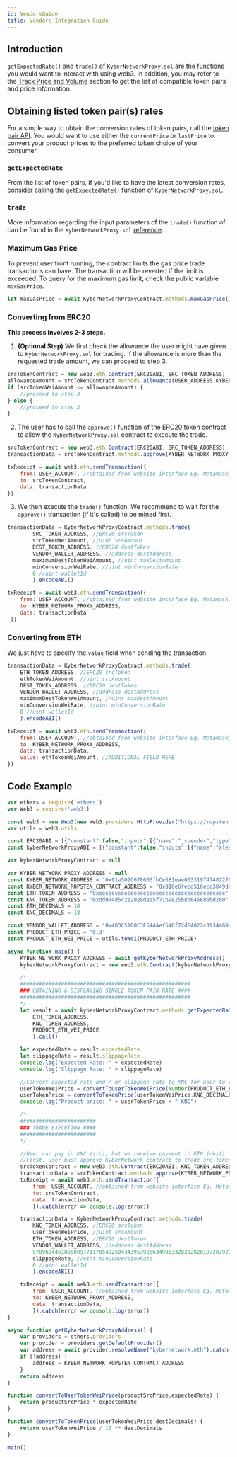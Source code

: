 ```yaml
---
id: VendorsGuide
title: Vendors Integration Guide
---
```

## Introduction
`getExpectedRate()` and `trade()` of [`KyberNetworkProxy.sol`](api-kybernetworkproxy.md) are the functions you would want to interact with using web3. In addition, you may refer to the [Track Price and Volume](guide-trackerapi.md) section to get the list of compatible token pairs and price information.

## Obtaining listed token pair(s) rates
For a simple way to obtain the conversion rates of token pairs, call the [token pair API](guide-trackerapi.md#price-and-volume-information). You would want to use either the `currentPrice` or `lastPrice` to convert your product prices to the preferred token choice of your consumer.

### `getExpectedRate`
From the list of token pairs, if you'd like to have the latest conversion rates, consider calling the `getExpectedRate()` function of [`KyberNetworkProxy.sol`](api-kybernetworkproxy.md#getexpectedrate).
<!--Call this function to obtain the freshest conversion rate of a single token pair.
| Parameter           | Type    | Description                                   |
| ------------------- |:-------:|:------------------------------------:|
| `src`     | ERC20 | source ERC20 token contract address |
| `dest`    | ERC20 | destination ERC20 token contract address |
| `srcQty`  | uint | wei amount of source ERC20 token |
**Returns:**\
The expected exchange rate and slippage rate. Note that these returned values are in **18 decimals** regardless of the destination token's decimals
```js
let result = await kyberNetworkProxyContract.methods.getExpectedRate(
	ETH_TOKEN_ADDRESS, //ERC20 src
	KNC_TOKEN_ADDRESS,  //ERC20 dest
	PRODUCT_ETH_WEI_PRICE //uint srcQty
	).call()
```-->

### `trade`
More information regarding the input parameters of the `trade()` function of can be found in the `KyberNetworkProxy.sol` [reference](api-kybernetworkproxy.md#trade).
<!--| Parameter           | Type    | Description                                   |
| ------------------- |:-------:|:--------------------------------------------------------------------:|
| `src`               | ERC20   | source ERC20 token contract address                                  |
| `srcAmount`         | uint    | wei amount of source ERC20 token                                     |
| `dest`              | ERC20   | destination ER#### Example
```js
let result = await kyberNetworkProxyContract.methods.getExpectedRate(
	ETH_TOKEN_ADDRESS, //ERC20 src
	KNC_TOKEN_ADDRESS,  //ERC20 dest
	PRODUCT_ETH_WEI_PRICE //uint srcQty
	).call()
```C20 token contract address                             |
| `destAddress`       | address | recipient address for destination ERC20 token                        |
| `maxDestAmount`     | uint    | limit on the amount of destination tokens                            |
| `minConversionRate` | uint    | minimum conversion rate;  trade is canceled if actual rate is lower |
| `walletId`          | address | wallet address to send part of the fees to                           |
**Returns:**\
Amount of actual destination tokens
#### `srcAmount` | `maxDestAmount`
These amounts should be in the source and destination token decimals respectively. For example, if the user wants to swap from / to 10 POWR, which has 6 decimals, it would be `10 * (10 ** 6) = 10000000`
**Note:**<br>`maxDestAmount` should **not** be `0`. Set it to an arbitarily large amount if you want all source tokens to be converted.
#### `minConversionRate`
This rate is independent of the source and destination token decimals. To calculate this rate, take `yourRate * 10**18`. For example, even though ZIL has 12 token decimals, if we want the minimum conversion rate to be `1 ZIL = 0.00017 ETH`, then `minConversionRate = 0.00017 * (10 ** 18)`.
#### `walletId`
If you are part of our [fee sharing program](guide-feesharing.md),  this will be your registered wallet address. Set it as `0` if you are not a participant.-->

### Maximum Gas Price
To prevent user front running, the contract limits the gas price trade transactions can have. The transaction will be reverted if the limit is exceeded. To query for the maximum gas limit, check the public variable `maxGasPrice`.

```js
let maxGasPrice = await KyberNetworkProxyContract.methods.maxGasPrice().call()
```

### Converting from ERC20
**This process involves 2-3 steps.**
1. **(Optional Step)** We first check the allowance the user might have given to `KyberNetworkProxy.sol` for trading. If the allowance is more than the requested trade amount, we can proceed to step 3.
```js
srcTokenContract = new web3.eth.Contract(ERC20ABI, SRC_TOKEN_ADDRESS)
allowanceAmount = srcTokenContract.methods.allowance(USER_ADDRESS,KYBER_NETWORK_PROXY_ADDRESS).call()
if (srcTokenWeiAmount <= allowanceAmount) {
	//proceed to step 3
} else {
	//proceed to step 2
}
```

2. The user has to call the `approve()` function of the ERC20 token contract to allow the `KyberNetworkProxy.sol` contract to execute the trade.
```js
srcTokenContract = new web3.eth.Contract(ERC20ABI, SRC_TOKEN_ADDRESS)
transactionData = srcTokenContract.methods.approve(KYBER_NETWORK_PROXY_ADDRESS,srcTokenWeiPrice).encodeABI()

txReceipt = await web3.eth.sendTransaction({
	from: USER_ACCOUNT, //obtained from website interface Eg. Metamask, Ledger etc.
	to: srcTokenContract,
	data: transactionData
})
```

3. We then execute the `trade()` function. We recommend to wait for the `approve()` transaction (if it's called) to be mined first.
```js
transactionData = KyberNetworkProxyContract.methods.trade(
		SRC_TOKEN_ADDRESS, //ERC20 srcToken
		srcTokenWeiAmount, //uint srcAmount
		DEST_TOKEN_ADDRESS, //ERC20 destToken
		VENDOR_WALLET_ADDRESS, //address destAddress
		maximumDestTokenWeiAmount, //uint maxDestAmount
		minConversionWeiRate, //uint minConversionRate
		0 //uint walletId
		).encodeABI()

txReceipt = await web3.eth.sendTransaction({
	from: USER_ACCOUNT, //obtained from website interface Eg. Metamask, Ledger etc.
	to: KYBER_NETWORK_PROXY_ADDRESS,
	data: transactionData
 })
```

### Converting from ETH
We just have to specify the `value` field when sending the transaction.

```js
transactionData = KyberNetworkProxyContract.methods.trade(
	ETH_TOKEN_ADDRESS, //ERC20 srcToken
	ethTokenWeiAmount, //uint srcAmount
	DEST_TOKEN_ADDRESS, //ERC20 destToken
	VENDOR_WALLET_ADDRESS, //address destAddress
	maximumDestTokenWeiAmount, //uint maxDestAmount
	minConversionWeiRate, //uint minConversionRate
	0 //uint walletId
	).encodeABI()

txReceipt = await web3.eth.sendTransaction({
	from: USER_ACCOUNT, //obtained from website interface Eg. Metamask, Ledger etc.
	to: KYBER_NETWORK_PROXY_ADDRESS,
	data: transactionData,
	value: ethTokenWeiAmount, //ADDITIONAL FIELD HERE
})
```

## Code Example
```js
var ethers = require('ethers')
var Web3 = require('web3')

const web3 = new Web3(new Web3.providers.HttpProvider("https://ropsten.infura.io"))
var utils = web3.utils

const ERC20ABI = [{"constant":false,"inputs":[{"name":"_spender","type":"address"},{"name":"_value","type":"uint256"}],"name":"approve","outputs":[{"name":"success","type":"bool"}],"payable":false,"stateMutability":"nonpayable","type":"function"},{"constant":true,"inputs":[],"name":"totalSupply","outputs":[{"name":"supply","type":"uint256"}],"payable":false,"stateMutability":"view","type":"function"},{"constant":false,"inputs":[{"name":"_from","type":"address"},{"name":"_to","type":"address"},{"name":"_value","type":"uint256"}],"name":"transferFrom","outputs":[{"name":"success","type":"bool"}],"payable":false,"stateMutability":"nonpayable","type":"function"},{"constant":true,"inputs":[],"name":"decimals","outputs":[{"name":"digits","type":"uint256"}],"payable":false,"stateMutability":"view","type":"function"},{"constant":true,"inputs":[{"name":"_owner","type":"address"}],"name":"balanceOf","outputs":[{"name":"balance","type":"uint256"}],"payable":false,"stateMutability":"view","type":"function"},{"constant":false,"inputs":[{"name":"_to","type":"address"},{"name":"_value","type":"uint256"}],"name":"transfer","outputs":[{"name":"success","type":"bool"}],"payable":false,"stateMutability":"nonpayable","type":"function"},{"constant":true,"inputs":[{"name":"_owner","type":"address"},{"name":"_spender","type":"address"}],"name":"allowance","outputs":[{"name":"remaining","type":"uint256"}],"payable":false,"stateMutability":"view","type":"function"},{"anonymous":false,"inputs":[{"indexed":true,"name":"_owner","type":"address"},{"indexed":true,"name":"_spender","type":"address"},{"indexed":false,"name":"_value","type":"uint256"}],"name":"Approval","type":"event"}]
const kyberNetworkProxyABI = [{"constant":false,"inputs":[{"name":"alerter","type":"address"}],"name":"removeAlerter","outputs":[],"payable":false,"stateMutability":"nonpayable","type":"function"},{"constant":true,"inputs":[],"name":"enabled","outputs":[{"name":"","type":"bool"}],"payable":false,"stateMutability":"view","type":"function"},{"constant":true,"inputs":[],"name":"pendingAdmin","outputs":[{"name":"","type":"address"}],"payable":false,"stateMutability":"view","type":"function"},{"constant":true,"inputs":[],"name":"getOperators","outputs":[{"name":"","type":"address[]"}],"payable":false,"stateMutability":"view","type":"function"},{"constant":false,"inputs":[{"name":"src","type":"address"},{"name":"srcAmount","type":"uint256"},{"name":"dest","type":"address"},{"name":"destAddress","type":"address"},{"name":"maxDestAmount","type":"uint256"},{"name":"minConversionRate","type":"uint256"},{"name":"walletId","type":"address"},{"name":"hint","type":"bytes"}],"name":"tradeWithHint","outputs":[{"name":"","type":"uint256"}],"payable":true,"stateMutability":"payable","type":"function"},{"constant":false,"inputs":[{"name":"token","type":"address"},{"name":"srcAmount","type":"uint256"},{"name":"minConversionRate","type":"uint256"}],"name":"swapTokenToEther","outputs":[{"name":"","type":"uint256"}],"payable":false,"stateMutability":"nonpayable","type":"function"},{"constant":false,"inputs":[{"name":"token","type":"address"},{"name":"amount","type":"uint256"},{"name":"sendTo","type":"address"}],"name":"withdrawToken","outputs":[],"payable":false,"stateMutability":"nonpayable","type":"function"},{"constant":true,"inputs":[],"name":"maxGasPrice","outputs":[{"name":"","type":"uint256"}],"payable":false,"stateMutability":"view","type":"function"},{"constant":false,"inputs":[{"name":"newAlerter","type":"address"}],"name":"addAlerter","outputs":[],"payable":false,"stateMutability":"nonpayable","type":"function"},{"constant":true,"inputs":[],"name":"kyberNetworkContract","outputs":[{"name":"","type":"address"}],"payable":false,"stateMutability":"view","type":"function"},{"constant":true,"inputs":[{"name":"user","type":"address"}],"name":"getUserCapInWei","outputs":[{"name":"","type":"uint256"}],"payable":false,"stateMutability":"view","type":"function"},{"constant":false,"inputs":[{"name":"src","type":"address"},{"name":"srcAmount","type":"uint256"},{"name":"dest","type":"address"},{"name":"minConversionRate","type":"uint256"}],"name":"swapTokenToToken","outputs":[{"name":"","type":"uint256"}],"payable":false,"stateMutability":"nonpayable","type":"function"},{"constant":false,"inputs":[{"name":"newAdmin","type":"address"}],"name":"transferAdmin","outputs":[],"payable":false,"stateMutability":"nonpayable","type":"function"},{"constant":false,"inputs":[],"name":"claimAdmin","outputs":[],"payable":false,"stateMutability":"nonpayable","type":"function"},{"constant":false,"inputs":[{"name":"token","type":"address"},{"name":"minConversionRate","type":"uint256"}],"name":"swapEtherToToken","outputs":[{"name":"","type":"uint256"}],"payable":true,"stateMutability":"payable","type":"function"},{"constant":false,"inputs":[{"name":"newAdmin","type":"address"}],"name":"transferAdminQuickly","outputs":[],"payable":false,"stateMutability":"nonpayable","type":"function"},{"constant":true,"inputs":[],"name":"getAlerters","outputs":[{"name":"","type":"address[]"}],"payable":false,"stateMutability":"view","type":"function"},{"constant":true,"inputs":[{"name":"src","type":"address"},{"name":"dest","type":"address"},{"name":"srcQty","type":"uint256"}],"name":"getExpectedRate","outputs":[{"name":"expectedRate","type":"uint256"},{"name":"slippageRate","type":"uint256"}],"payable":false,"stateMutability":"view","type":"function"},{"constant":true,"inputs":[{"name":"user","type":"address"},{"name":"token","type":"address"}],"name":"getUserCapInTokenWei","outputs":[{"name":"","type":"uint256"}],"payable":false,"stateMutability":"view","type":"function"},{"constant":false,"inputs":[{"name":"newOperator","type":"address"}],"name":"addOperator","outputs":[],"payable":false,"stateMutability":"nonpayable","type":"function"},{"constant":false,"inputs":[{"name":"_kyberNetworkContract","type":"address"}],"name":"setKyberNetworkContract","outputs":[],"payable":false,"stateMutability":"nonpayable","type":"function"},{"constant":false,"inputs":[{"name":"operator","type":"address"}],"name":"removeOperator","outputs":[],"payable":false,"stateMutability":"nonpayable","type":"function"},{"constant":true,"inputs":[{"name":"field","type":"bytes32"}],"name":"info","outputs":[{"name":"","type":"uint256"}],"payable":false,"stateMutability":"view","type":"function"},{"constant":false,"inputs":[{"name":"src","type":"address"},{"name":"srcAmount","type":"uint256"},{"name":"dest","type":"address"},{"name":"destAddress","type":"address"},{"name":"maxDestAmount","type":"uint256"},{"name":"minConversionRate","type":"uint256"},{"name":"walletId","type":"address"}],"name":"trade","outputs":[{"name":"","type":"uint256"}],"payable":true,"stateMutability":"payable","type":"function"},{"constant":false,"inputs":[{"name":"amount","type":"uint256"},{"name":"sendTo","type":"address"}],"name":"withdrawEther","outputs":[],"payable":false,"stateMutability":"nonpayable","type":"function"},{"constant":true,"inputs":[{"name":"token","type":"address"},{"name":"user","type":"address"}],"name":"getBalance","outputs":[{"name":"","type":"uint256"}],"payable":false,"stateMutability":"view","type":"function"},{"constant":true,"inputs":[],"name":"admin","outputs":[{"name":"","type":"address"}],"payable":false,"stateMutability":"view","type":"function"},{"inputs":[{"name":"_admin","type":"address"}],"payable":false,"stateMutability":"nonpayable","type":"constructor"},{"anonymous":false,"inputs":[{"indexed":true,"name":"trader","type":"address"},{"indexed":false,"name":"src","type":"address"},{"indexed":false,"name":"dest","type":"address"},{"indexed":false,"name":"actualSrcAmount","type":"uint256"},{"indexed":false,"name":"actualDestAmount","type":"uint256"}],"name":"ExecuteTrade","type":"event"},{"anonymous":false,"inputs":[{"indexed":false,"name":"newNetworkContract","type":"address"},{"indexed":false,"name":"oldNetworkContract","type":"address"}],"name":"KyberNetworkSet","type":"event"},{"anonymous":false,"inputs":[{"indexed":false,"name":"token","type":"address"},{"indexed":false,"name":"amount","type":"uint256"},{"indexed":false,"name":"sendTo","type":"address"}],"name":"TokenWithdraw","type":"event"},{"anonymous":false,"inputs":[{"indexed":false,"name":"amount","type":"uint256"},{"indexed":false,"name":"sendTo","type":"address"}],"name":"EtherWithdraw","type":"event"},{"anonymous":false,"inputs":[{"indexed":false,"name":"pendingAdmin","type":"address"}],"name":"TransferAdminPending","type":"event"},{"anonymous":false,"inputs":[{"indexed":false,"name":"newAdmin","type":"address"},{"indexed":false,"name":"previousAdmin","type":"address"}],"name":"AdminClaimed","type":"event"},{"anonymous":false,"inputs":[{"indexed":false,"name":"newAlerter","type":"address"},{"indexed":false,"name":"isAdd","type":"bool"}],"name":"AlerterAdded","type":"event"},{"anonymous":false,"inputs":[{"indexed":false,"name":"newOperator","type":"address"},{"indexed":false,"name":"isAdd","type":"bool"}],"name":"OperatorAdded","type":"event"}]

var kyberNetworkProxyContract = null

var KYBER_NETWORK_PROXY_ADDRESS = null
const KYBER_NETWORK_ADDRESS = "0x91a502C678605fbCe581eae053319747482276b9"
const KYBER_NETWORK_ROPSTEN_CONTRACT_ADDRESS = "0x818e6fecd516ecc3849daf6845e3ec868087b755"
const ETH_TOKEN_ADDRESS = "0xeeeeeeeeeeeeeeeeeeeeeeeeeeeeeeeeeeeeeeee"
const KNC_TOKEN_ADDRESS = "0xdd974d5c2e2928dea5f71b9825b8b646686bd200"
const ETH_DECIMALS = 18
const KNC_DECIMALS = 18

const VENDOR_WALLET_ADDRESS = "0x483C5100C3E544Aef546f72dF4022c8934a6945E"
const PRODUCT_ETH_PRICE = '0.3'
const PRODUCT_ETH_WEI_PRICE = utils.toWei(PRODUCT_ETH_PRICE)

async function main() {
	KYBER_NETWORK_PROXY_ADDRESS = await getKyberNetworkProxyAddress()
	kyberNetworkProxyContract = new web3.eth.Contract(kyberNetworkProxyABI, KYBER_NETWORK_PROXY_ADDRESS)

	/*
	######################################################
	### OBTAINING & DISPLAYING SINGLE TOKEN PAIR RATE ####
	######################################################
	*/
	let result = await kyberNetworkProxyContract.methods.getExpectedRate(
		ETH_TOKEN_ADDRESS,
		KNC_TOKEN_ADDRESS,
		PRODUCT_ETH_WEI_PRICE
		).call()

	let expectedRate = result.expectedRate
	let slippageRate = result.slippageRate
	console.log("Expected Rate: " + expectedRate)
	console.log("Slippage Rate: " + slippageRate)

	//Convert expected rate and / or slippage rate to KNC for user to view
	userTokenWeiPrice = convertToUserTokenWeiPrice(Number(PRODUCT_ETH_PRICE), expectedRate)
	userTokenPrice = convertToTokenPrice(userTokenWeiPrice,KNC_DECIMALS)
	console.log("Product price: " + userTokenPrice + " KNC")

	/*
	########################
	### TRADE EXECUTION ####
	########################
	*/

	//User can pay in KNC (src), but we receive payment in ETH (dest)
	//First, user must approve KyberNetwork contract to trade src tokens
	srcTokenContract = new web3.eth.Contract(ERC20ABI, KNC_TOKEN_ADDRESS)
	transactionData = srcTokenContract.methods.approve(KYBER_NETWORK_PROXY_ADDRESS,userTokenWeiPrice).encodeABI()
	txReceipt = await web3.eth.sendTransaction({
        from: USER_ACCOUNT, //obtained from website interface Eg. Metamask, Ledger etc.
        to: srcTokenContract,
        data: transactionData,  
        }).catch(error => console.log(error))

	transactionData = KyberNetworkProxyContract.methods.trade(
		KNC_TOKEN_ADDRESS, //ERC20 srcToken
		userTokenWeiPrice, //uint srcAmount
		ETH_TOKEN_ADDRESS, //ERC20 destToken
		VENDOR_WALLET_ADDRESS, //address destAddress
		57896044618658097711785492504343953926634992332820282019728792003956564819968, //uint maxDestAmount
		slippageRate, //uint minConversionRate
		0 //uint walletId
		).encodeABI()

	txReceipt = await web3.eth.sendTransaction({
        from: USER_ACCOUNT, //obtained from website interface Eg. Metamask, Ledger etc.
        to: KYBER_NETWORK_PROXY_ADDRESS,
        data: transactionData,
        }).catch(error => console.log(error))
}

async function getKyberNetworkProxyAddress() {
	var providers = ethers.providers
	var provider = providers.getDefaultProvider()
	var address = await provider.resolveName("kybernetwork.eth").catch(error => console.log(error))
	if (!address) {
		address = KYBER_NETWORK_ROPSTEN_CONTRACT_ADDRESS
	}
	return address
}

function convertToUserTokenWeiPrice(productSrcPrice,expectedRate) {
	return productSrcPrice * expectedRate
}

function convertToTokenPrice(userTokenWeiPrice,destDecimals) {
	return userTokenWeiPrice / 10 ** destDecimals
}

main()
```
